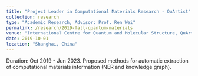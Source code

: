 ```yaml
---
title: "Project Leader in Computational Materials Research - QuArtist"
collection: research
type: "Academic Research, Advisor: Prof. Ren Wei"
permalink: /research/2019-fall-quantum-materials
venue: "International Centre for Quantum and Molecular Structure, QuArtist"
date: 2019-10-01
location: "Shanghai, China"
---
```

Duration: Oct 2019 - Jun 2023. Proposed methods for automatic extraction of computational materials information (NER and knowledge graph).